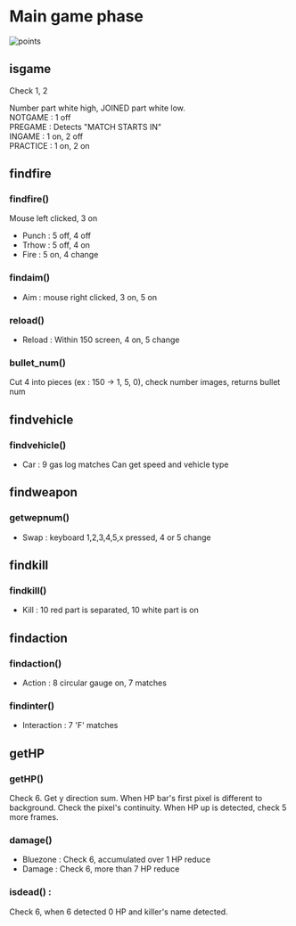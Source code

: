 # Main game phase
![points](https://user-images.githubusercontent.com/76416010/108980497-12c2db80-76cf-11eb-942a-c915c2ee3d2c.png)

## isgame
Check 1, 2

Number part white high, JOINED part white low.  
NOTGAME : 1 off  
PREGAME : Detects "MATCH STARTS IN"  
INGAME : 1 on, 2 off  
PRACTICE : 1 on, 2 on  

## findfire
### findfire()
Mouse left clicked, 3 on
* Punch : 5 off, 4 off
* Trhow : 5 off, 4 on
* Fire : 5 on, 4 change
### findaim()
* Aim : mouse right clicked, 3 on, 5 on
### reload()
* Reload : Within 150 screen, 4 on, 5 change

### bullet_num() 
Cut 4 into pieces (ex : 150 -> 1, 5, 0), check number images, returns bullet num

## findvehicle
### findvehicle() 
* Car : 9 gas log matches
Can get speed and vehicle type

## findweapon
### getwepnum()
* Swap : keyboard 1,2,3,4,5,x pressed, 4 or 5 change

## findkill
### findkill()
* Kill : 10 red part is separated, 10 white part is on

## findaction
### findaction()
* Action : 8 circular gauge on, 7 matches
### findinter() 
* Interaction : 7 'F' matches

## getHP
### getHP()
Check 6. Get y direction sum.
When HP bar's first pixel is different to background.
Check the pixel's continuity.
When HP up is detected, check 5 more frames.
### damage()
* Bluezone : Check 6, accumulated over 1 HP reduce
* Damage : Check 6, more than 7 HP reduce
### isdead() :
Check 6, when 6 detected 0 HP and killer's name detected.
